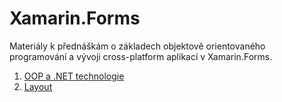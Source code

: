 # Xamarin.Forms

Materiály k přednáškám  o základech objektově orientovaného programování a vývoji cross-platform aplikací v Xamarin.Forms.

1. [OOP a .NET technologie](https://github.com/PetrVobornik/prednasky/tree/master/Xamarin.Forms/01-OOP-a-NET)
1. [Layout](https://github.com/PetrVobornik/prednasky/tree/master/Xamarin.Forms/02-Layout)
